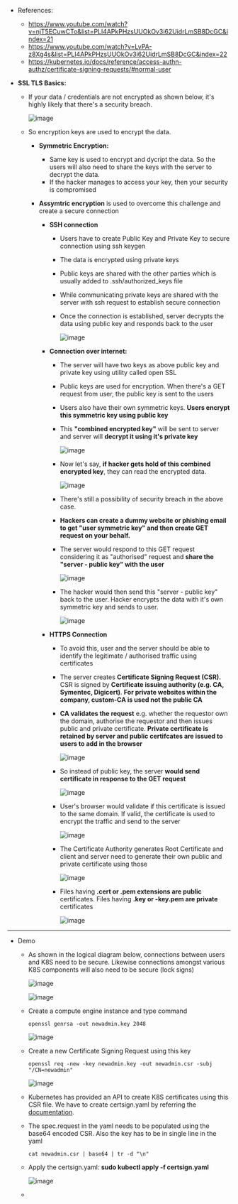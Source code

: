 - References:
  - https://www.youtube.com/watch?v=njT5ECuwCTo&list=PLl4APkPHzsUUOkOv3i62UidrLmSB8DcGC&index=21
  - https://www.youtube.com/watch?v=LvPA-z8Xg4s&list=PLl4APkPHzsUUOkOv3i62UidrLmSB8DcGC&index=22
  - https://kubernetes.io/docs/reference/access-authn-authz/certificate-signing-requests/#normal-user


- **SSL TLS Basics:**
  - If your data / credentials are not encrypted as shown below, it's highly likely that there's a security breach.

    ![image](https://github.com/user-attachments/assets/36b7d1ec-b997-4906-82e3-ac1ac383d67f)

  - So encryption keys are used to encrypt the data.
    - **Symmetric Encryption:**
      - Same key is used to encrypt and dycript the data. So the users will also need to share the keys with the server to decrypt the data.
      - If the hacker manages to access your key, then your security is compromised

    - **Assymtric encryption** is used to overcome this challenge and create a secure connection
      - **SSH connection**
        - Users have to create Public Key and Private Key to secure connection using ssh keygen
        - The data is encrypted using private keys
        - Public keys are shared with the other parties which is usually added to .ssh/authorized_keys file
        - While communicating private keys are shared with the server with ssh request to establish secure connection
        - Once the connection is established, server decrypts the data using public key and responds back to the user
 
          ![image](https://github.com/user-attachments/assets/764c14a2-384e-4668-9cbe-a755222c8e14)


      - **Connection over internet:**
        - The server will have two keys as above public key and private key using utility called open SSL
        - Public keys are used for encryption. When there's a GET request from user, the public key is sent to the users
        - Users also have their own symmetric keys. **Users encrypt this symmetric key using public key**
        - This **"combined encrypted key"** will be sent to server and server will **decrypt it using it's private key**
     
           ![image](https://github.com/user-attachments/assets/f5a44fcb-0576-432a-9288-ece5090c64b1)

        - Now let's say, **if hacker gets hold of this combined encrypted key**, they can read the encrypted data.
     
           ![image](https://github.com/user-attachments/assets/07b4dff2-dd91-4091-a466-7e990134ec15)
 
        - There's still a possibility of security breach in the above case.

        - **Hackers can create a dummy website or phishing email to get "user symmetric key" and then create GET request on your behalf.**

        - The server would respond to this GET request considering it as "authorised" request and **share the "server - public key" with the user**
     
           ![image](https://github.com/user-attachments/assets/159e8e19-1de1-45f3-8646-6d4975803c63)

        - The hacker would then send this "server - public key" back to the user. Hacker encrypts the data with it's own symmetric key and sends to user.
     
           ![image](https://github.com/user-attachments/assets/02ae6de4-ba35-4429-8ea9-012d8b7efa29)
  
      - **HTTPS Connection**
        - To avoid this, user and the server should be able to identify the legitimate / authorised traffic using certificates  

        - The server creates **Certificate Signing Request (CSR).** CSR is signed by **Certificate issuing authority (e.g. CA, Symentec, Digicert)**. **For private websites within the company, custom-CA is used not the public CA**

        - **CA validates the request** e.g. whether the requestor own the domain, authorise the requestor and then issues public and private certificate. **Private certificate is retained by server and public certifcates are issued to users to add in the browser**
     
          ![image](https://github.com/user-attachments/assets/7b7dfb46-d338-4c10-9fdc-3e8f71e5fc3c)
     

        - So instead of public key, the server **would send certificate in response to the GET request**
     
          ![image](https://github.com/user-attachments/assets/d9ea29c5-8ec9-47c5-b9c4-3babe2b7ebb9)

        - User's browser would validate if this certificate is issued to the same domain. If valid, the certificate is used to encrypt the traffic and send to the server

          ![image](https://github.com/user-attachments/assets/8932c37a-2ea5-422c-909e-dba73f436786)

        - The Certificate Authority generates Root Certificate and client and server need to generate their own public and private certificate using those
     
          ![image](https://github.com/user-attachments/assets/9f27dba3-393d-45ab-9e41-551e92e5478c)

        - Files having **.cert or .pem extensions are public** certificates. Files having **.key or -key.pem are private** certificates
           
          ![image](https://github.com/user-attachments/assets/c3315299-d38b-4528-8420-8ae9f59eabfa)

    
------------------------------------------- 
- Demo
  - As shown in the logical diagram below, connections between users and K8S need to be secure. Likewise connections amongst various K8S components will also need to be secure (lock signs)

    ![image](https://github.com/user-attachments/assets/2d243849-d3c9-4366-a6d5-10e11c821e2e)

    ![image](https://github.com/user-attachments/assets/750edc2f-a469-4960-8859-42deb7788e44)

  - Create a compute engine instance and type command

        openssl genrsa -out newadmin.key 2048

     ![image](https://github.com/user-attachments/assets/bd7f06c6-cb3e-4ef4-8fec-2c5653751b84)
 
  - Create a new Certificate Signing Request using this key

        openssl req -new -key newadmin.key -out newadmin.csr -subj "/CN=newadmin"

     ![image](https://github.com/user-attachments/assets/db0ca339-addc-4ab4-9cb7-adb9823c6741)

  - Kubernetes has provided an API to create K8S certificates using this CSR file. We have to create certsign.yaml by referring the [documentation](https://kubernetes.io/docs/reference/access-authn-authz/certificate-signing-requests/#create-certificatessigningrequest).

  - The spec.request in the yaml needs to be populated using the base64 encoded CSR. Also the key has to be in single line in the yaml

        cat newadmin.csr | base64 | tr -d "\n"

  - Apply the certsign.yaml: **sudo kubectl apply -f certsign.yaml**

     ![image](https://github.com/user-attachments/assets/0058c379-cf2a-4ea7-bcfb-845984f73c9b)
 

  -   
